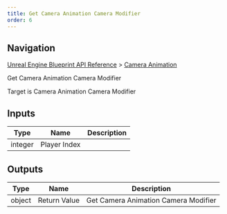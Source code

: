 ```yaml
---
title: Get Camera Animation Camera Modifier
order: 6
---
```

## Navigation

[Unreal Engine Blueprint API Reference](https://dev.epicgames.com/documentation/en-us/unreal-engine/BlueprintAPI) > [Camera Animation](https://dev.epicgames.com/documentation/en-us/unreal-engine/BlueprintAPI/CameraAnimation)

Get Camera Animation Camera Modifier

Target is Camera Animation Camera Modifier

## Inputs

| Type | Name | Description |
| --- | --- | --- |
| integer | Player Index |  |

## Outputs

| Type | Name | Description |
| --- | --- | --- |
| object | Return Value | Get Camera Animation Camera Modifier |
